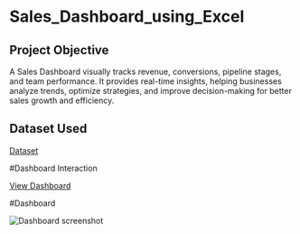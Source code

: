 # Sales_Dashboard_using_Excel

## Project Objective

A Sales Dashboard visually tracks revenue, conversions, pipeline stages, and team performance. It provides real-time insights, helping businesses analyze trends, optimize strategies, and improve decision-making for better sales growth and efficiency.

## Dataset Used

<a href="https://github.com/meena-kushwaha/Sales_Dashboard_using_Excel/blob/main/Final%20Project.xlsx">Dataset</a>

#Dashboard Interaction 

<a href="https://github.com/meena-kushwaha/Sales_Dashboard_using_Excel/blob/main/Dashboard%20screenshot.PNG">View Dashboard </a>

#Dashboard

![Dashboard screenshot](https://github.com/user-attachments/assets/d3b4e28b-2adc-456f-88bb-a8129b198792)


